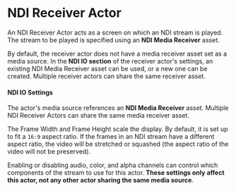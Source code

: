 # NDI Receiver Actor

An NDI Receiver Actor acts as a screen on which an NDI stream is played. The stream to be played is specified using an **NDI Media Receiver** asset.&#x20;

By default, the receiver actor does not have a media receiver asset set as a media source. In the **NDI IO section** of the receiver actor's settings, an existing NDI Media Receiver asset can be used, or a new one can be created. Multiple receiver actors can share the same receiver asset.

#### NDI IO Settings

The actor's media source references an **NDI Media Receiver** asset. Multiple NDI Receiver Actors can share the same media receiver asset.&#x20;

The Frame Width and Frame Height scale the display. By default, it is set up to fit a `16:9` aspect ratio. If the frames in an NDI stream have a different aspect ratio, the video will be stretched or squashed (the aspect ratio of the video will not be preserved).&#x20;

Enabling or disabling audio, color, and alpha channels can control which components of the stream to use for this actor. **These settings only affect this actor, not any other actor sharing the same media source**.
